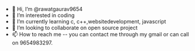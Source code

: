 - 👋 Hi, I’m @rawatgaurav9654
- 👀 I’m interested in coding
- 🌱 I’m currently learning c, c++,websitedevelopment, javascript
- 💞️ I’m looking to collaborate on open source project
- 📫 How to reach me -- you can contact me through my gmail or can call on 9654983297.

<!---
rawatgaurav9654/rawatgaurav9654 is a ✨ special ✨ repository because its `README.md` (this file) appears on your GitHub profile.
You can click the Preview link to take a look at your changes.
--->
